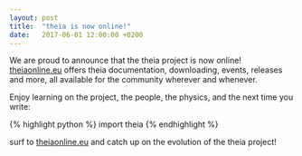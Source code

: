 ```yaml
---
layout: post
title:  "theia is now online!"
date:   2017-06-01 12:00:00 +0200
---
```


We are proud to announce that the theia project is now online! [theiaonline.eu][1] offers theia documentation, downloading, events, releases and more, all available for the community wherever and whenever.

Enjoy learning on the project, the people, the physics, and the next time you write:

{% highlight python %}
import theia
{% endhighlight %}

surf to [theiaonline.eu][1] and catch up on the evolution of the theia project!


[1]: ../../../index.html
